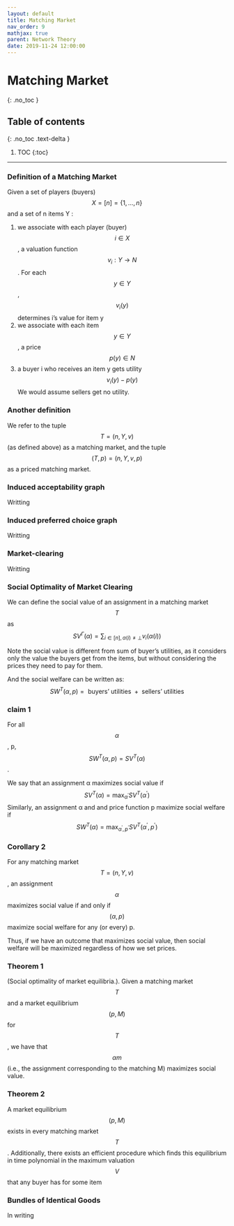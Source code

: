 ```yaml
---
layout: default
title: Matching Market
nav_order: 9
mathjax: true
parent: Network Theory
date: 2019-11-24 12:00:00
---
```


# Matching Market

{: .no_toc }

## Table of contents
{: .no_toc .text-delta }

1. TOC
{:toc}

--- 

### Definition of a Matching Market
Given a set of players (buyers) $$X=[n]=\{1, \ldots, n\}$$ and a set of n items Y :
1. we associate with each player (buyer) $$i \in X$$, a valuation function $$v_{i}:Y \rightarrow N$$. For each $$y \in Y$$ , $$v_{i}(y)$$ determines i’s value for item y
2. we associate with each item $$y \in Y$$ , a price $$p(y) \in N$$
3. a buyer i who receives an item y gets utility
$$
v_{i}(y)-p(y)
$$
We would assume sellers get no utility.

### Another definition
We refer to the tuple $$T = (n, Y, v)$$ (as defined above) as a
matching market, and the tuple $$(T, p) = (n, Y, v, p)$$ as a priced matching
market.

### Induced acceptability graph 
Writting

### Induced preferred choice graph
Writting

### Market-clearing
Writting

### Social Optimality of Market Clearing
We can define the social value of an assignment in a matching market
$$T$$ as
$$
S V^{\Gamma}(\alpha)=\sum_{i \in[n], \alpha(i) \neq \perp} v_{i}(\alpha(i))
$$

Note the social value is different from sum of buyer’s utilities, as it considers
only the value the buyers get from the items,  but without considering the
prices they need to pay for them. 

And the social welfare can be written as:
$$
SW^{T}(\alpha, p)=\text { buyers' utilities }+\text { sellers' utilities }
$$

### claim 1
For all $$\alpha$$, p, $$SW^{T}(\alpha, p) = SV^{T}(\alpha)$$.

We say that an assignment α maximizes social value if $$SV^{T}(\alpha) = \max _{\alpha^{\prime}} SV^{T}(\alpha^{\prime})$$ Similarly, an assignment α and and price function p maximize social welfare if $$SW^{T}(\alpha) = \max _{\alpha^{\prime},p^{\prime}} SV^{T}(\alpha^{\prime}, p^{\prime})$$

### Corollary 2
For any matching market $$T = (n, Y, v)$$, an assignment $$\alpha$$
maximizes social value if and only if $$(\alpha, p)$$ maximize social welfare for any
(or every) p.

Thus, if we have an outcome that maximizes social value, then social
welfare will be maximized regardless of how we set prices.


### Theorem 1
(Social optimality of market equilibria.). Given a matching
market $$T$$ and a market equilibrium $$(p, M)$$ for $$T$$, we have that $$\alpha m$$ (i.e., the
assignment corresponding to the matching M) maximizes social value.

### Theorem 2
A market equilibrium $$(p, M)$$ exists in every matching market
$$T$$. Additionally, there exists an efficient procedure which finds this equilibrium
in time polynomial in the maximum valuation $$V$$ that any buyer has for some
item

### Bundles of Identical Goods
In writing